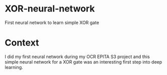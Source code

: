 # XOR-neural-network
First neural network to learn simple XOR gate

# Context
I did my first neural network during my OCR EPITA S3 project and this simple neural network for a XOR gate was an interesting first step into deep learning.
